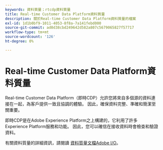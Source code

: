 ```yaml
---
keywords: 資料質量；rtcdp資料質量
title: Real-time Customer Data Platform資料質量
description: 關於Real-time Customer Data Platform資料質量的檔案
exl-id: 1d1b0bf9-1011-4053-8f8a-7a141febd000
source-git-commit: ad0d38cbd249642d582a807c5679065827f57717
workflow-type: tm+mt
source-wordcount: '126'
ht-degree: 0%

---
```


# Real-time Customer Data Platform資料質量

Real-time Customer Data Platform（即時CDP）允許您將來自多個源的資料連接在一起，為客戶提供一致且協調的體驗。 因此，確保資料完整、準確和簡潔至關重要。

即時CDP是在Adobe Experience Platform之上構建的，它利用了許多Experience Platform服務和功能。 因此，您可以確信在接收資料時會檢查和驗證資料。

有關資料質量的詳細資訊，請閱讀 [資料質量文檔Adobe I/O](../../ingestion/quality/overview.md)。
